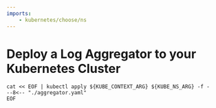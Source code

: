```yaml
---
imports:
    - kubernetes/choose/ns
---
```


# Deploy a Log Aggregator to your Kubernetes Cluster

```shell
cat << EOF | kubectl apply ${KUBE_CONTEXT_ARG} ${KUBE_NS_ARG} -f -
--8<-- "./aggregator.yaml"
EOF
```
